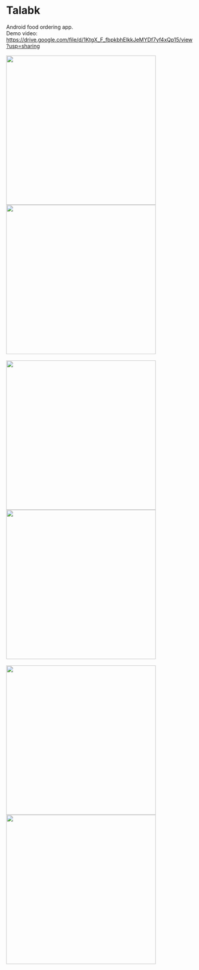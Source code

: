 # Talabk
Android food ordering app.<br>
Demo video: 
https://drive.google.com/file/d/1KtgX_F_fbpkbhElkkJeMYDf7yf4xQp15/view?usp=sharing
<br>
<br>
<img src="Screenshots/Screenshot_2023-06-25-16-04-49-829_com.example.foodordering.jpg"  width="400" >
<img src="Screenshots/Screenshot_2023-06-25-16-05-04-717_com.example.foodordering.jpg" width="400" >
<br><br>
<img src="Screenshots/Screenshot_2023-06-25-16-05-13-159_com.example.foodordering.jpg" width="400" >
<img src="Screenshots/Screenshot_2023-06-25-16-05-17-093_com.example.foodordering.jpg" width="400" >
<br><br>
<img src="Screenshots/Screenshot_2023-06-25-16-05-26-584_com.example.foodordering.jpg" width="400" >
<img src="Screenshots/Screenshot_2023-06-25-16-05-08-523_com.example.foodordering.jpg" width="400" >
